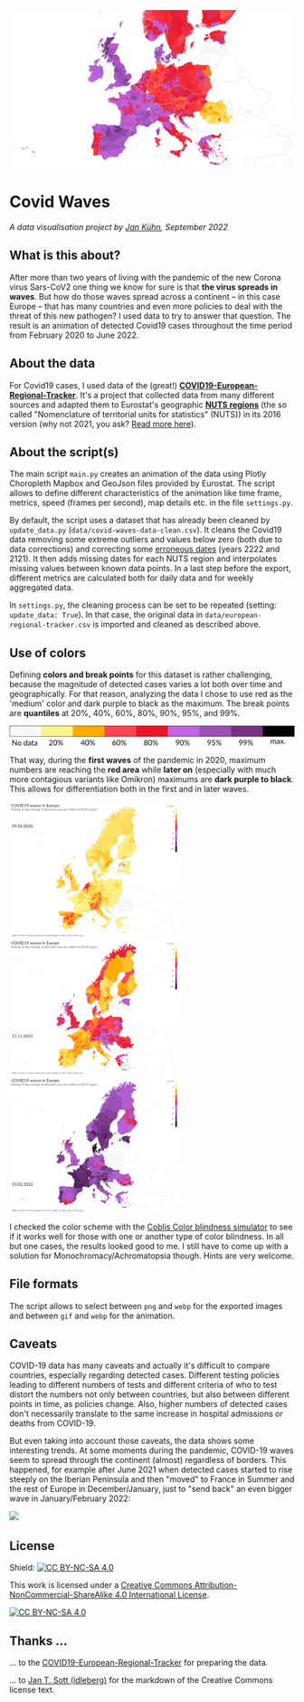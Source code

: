 ![](examples/header-img.png)

# Covid Waves
_A data visualisation project by [Jan Kühn](https://yotka.org), September 2022_

## What is this about?

After more than two years of living with the pandemic of the new Corona virus Sars-CoV2 one thing we know for sure is that **the virus spreads in waves**. But how do those waves spread across a continent – in this case Europe – that has many countries and even more policies to deal with the threat of this new pathogen? I used data to try to answer that question. The result is an animation of detected Covid19 cases throughout the time period from February 2020 to June 2022.

## About the data

For Covid19 cases, I used data of the (great!) [**COVID19-European-Regional-Tracker**](https://github.com/asjadnaqvi/COVID19-European-Regional-Tracker). It's a project that collected data from many different sources and adapted them to Eurostat's geographic [**NUTS regions**](https://ec.europa.eu/eurostat/web/nuts/background) (the so called "Nomenclature of territorial units for statistics" (NUTS)) in its 2016 version (why not 2021, you ask? [Read more here](https://github.com/asjadnaqvi/COVID19-European-Regional-Tracker#combining-data-across-countries)).

## About the script(s)

The main script `main.py` creates an animation of the data using Plotly Choropleth Mapbox and GeoJson files provided by Eurostat. The script allows to define different characteristics of the animation like time frame, metrics, speed (frames per second), map details etc. in the file `settings.py`.

By default, the script uses a dataset that has already been cleaned by `update_data.py` (`data/covid-waves-data-clean.csv`). It cleans the Covid19 data removing some extreme outliers and values below zero (both due to data corrections) and correcting some [erroneous dates](https://github.com/asjadnaqvi/COVID19-European-Regional-Tracker/issues/1) (years 2222 and 2121). It then adds missing dates for each NUTS region and interpolates missing values between known data points. In a last step before the export, different metrics are calculated both for daily data and for weekly aggregated data.

In `settings.py`, the cleaning process can be set to be repeated (setting: `update_data: True`). In that case, the original data in `data/european-regional-tracker.csv` is imported and cleaned as described above.

## Use of colors

Defining **colors and break points** for this dataset is rather challenging, because the magnitude of detected cases varies a lot both over time and geographically. For that reason, analyzing the data I chose to use red as the 'medium' color and dark purple to black as the maximum. The break points are **quantiles** at 20%, 40%, 60%, 80%, 90%, 95%, and 99%. 

![](examples/colorscale.png)

That way, during the **first waves** of the pandemic in 2020, maximum numbers are reaching the **red area** while **later on** (especially with much more contagious variants like Omikron) maximums are **dark purple to black**. This allows for differentiation both in the first and in later waves.

![](examples/peak-1-apr-2020_300.png)
![](examples/peak-2-nov-2021_300.png)
![](examples/peak-3-feb-2022_300.png)

I checked the color scheme with the [Coblis Color blindness simulator](https://www.color-blindness.com/coblis-color-blindness-simulator/) to see if it works well for those with one or another type of color blindness. In all but one cases, the results looked good to me. I still have to come up with a solution for Monochromacy/Achromatopsia though. Hints are very welcome.

## File formats

The script allows to select between `png` and `webp` for the exported images and between `gif` and `webp` for the animation.

## Caveats

COVID-19 data has many caveats and actually it's difficult to compare countries, especially regarding detected cases. Different testing policies leading to different numbers of tests and different criteria of who to test distort the numbers not only between countries, but also between different points in time, as policies change. Also, higher numbers of detected cases don't necessarily translate to the same increase in hospital admissions or deaths from COVID-19. 

But even taking into account those caveats, the data shows some interesting trends. At some moments during the pandemic, COVID-19 waves seem to spread through the continent (almost) regardless of borders. This happened, for example after June 2021 when detected cases started to rise steeply on the Iberian Peninsula and then "moved" to France in Summer and the rest of Europe in December/January, just to "send back" an even bigger wave in January/February 2022:

![](examples/ping-pong.webp)

## License

Shield: [![CC BY-NC-SA 4.0][cc-by-nc-sa-shield]][cc-by-nc-sa]

This work is licensed under a
[Creative Commons Attribution-NonCommercial-ShareAlike 4.0 International License][cc-by-nc-sa].

[![CC BY-NC-SA 4.0][cc-by-nc-sa-image]][cc-by-nc-sa]

[cc-by-nc-sa]: http://creativecommons.org/licenses/by-nc-sa/4.0/
[cc-by-nc-sa-image]: https://licensebuttons.net/l/by-nc-sa/4.0/88x31.png
[cc-by-nc-sa-shield]: https://img.shields.io/badge/License-CC%20BY--NC--SA%204.0-lightgrey.svg

## Thanks ...

... to the [COVID19-European-Regional-Tracker](https://github.com/asjadnaqvi/COVID19-European-Regional-Tracker) for preparing the data.

... to [Jan T. Sott (idleberg)](https://github.com/idleberg) for the markdown of the Creative Commons license text.
